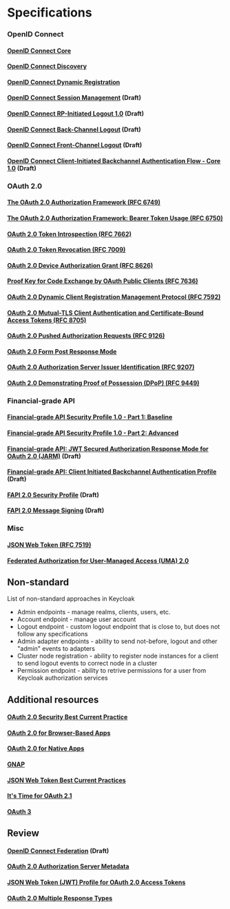 Specifications
==============

### OpenID Connect

#### [OpenID Connect Core](http://openid.net/specs/openid-connect-core-1_0.html)

#### [OpenID Connect Discovery](https://openid.net/specs/openid-connect-discovery-1_0.html)

#### [OpenID Connect Dynamic Registration](http://openid.net/specs/openid-connect-registration-1_0.html)

#### [OpenID Connect Session Management](http://openid.net/specs/openid-connect-session-1_0.html) (Draft)

#### [OpenID Connect RP-Initiated Logout 1.0](https://openid.net/specs/openid-connect-rpinitiated-1_0.html) (Draft)

#### [OpenID Connect Back-Channel Logout](http://openid.net/specs/openid-connect-backchannel-1_0.html) (Draft)

#### [OpenID Connect Front-Channel Logout](http://openid.net/specs/openid-connect-frontchannel-1_0.html) (Draft)

#### [OpenID Connect Client-Initiated Backchannel Authentication Flow - Core 1.0](https://openid.net/specs/openid-client-initiated-backchannel-authentication-core-1_0.html) (Draft)


### OAuth 2.0

#### [The OAuth 2.0 Authorization Framework (RFC 6749)](https://datatracker.ietf.org/doc/html/rfc6749)

#### [The OAuth 2.0 Authorization Framework: Bearer Token Usage (RFC 6750)](https://tools.ietf.org/html/rfc6750)

#### [OAuth 2.0 Token Introspection (RFC 7662)](https://tools.ietf.org/html/rfc7662)

#### [OAuth 2.0 Token Revocation (RFC 7009)](https://tools.ietf.org/html/rfc7009)

#### [OAuth 2.0 Device Authorization Grant (RFC 8626)](https://oauth.net/2/device-flow/)

#### [Proof Key for Code Exchange by OAuth Public Clients (RFC 7636)](https://datatracker.ietf.org/doc/html/rfc7636)

#### [OAuth 2.0 Dynamic Client Registration Management Protocol (RFC 7592)](https://datatracker.ietf.org/doc/html/rfc7592)

#### [OAuth 2.0 Mutual-TLS Client Authentication and Certificate-Bound Access Tokens (RFC 8705)](https://datatracker.ietf.org/doc/html/rfc8705)

#### [OAuth 2.0 Pushed Authorization Requests (RFC 9126)](https://datatracker.ietf.org/doc/html/rfc9126)

#### [OAuth 2.0 Form Post Response Mode](https://openid.net/specs/oauth-v2-form-post-response-mode-1_0.html)

#### [OAuth 2.0 Authorization Server Issuer Identification (RFC 9207)](https://datatracker.ietf.org/doc/html/rfc9207)

#### [OAuth 2.0 Demonstrating Proof of Possession (DPoP) (RFC 9449)](https://datatracker.ietf.org/doc/html/rfc9449)

### Financial-grade API

#### [Financial-grade API Security Profile 1.0 - Part 1: Baseline](https://openid.net/specs/openid-financial-api-part-1-1_0-final.html)

#### [Financial-grade API Security Profile 1.0 - Part 2: Advanced](https://openid.net/specs/openid-financial-api-part-2-1_0.html)

#### [Financial-grade API: JWT Secured Authorization Response Mode for OAuth 2.0 (JARM)](https://openid.net/specs/openid-financial-api-jarm.html) (Draft)

#### [Financial-grade API: Client Initiated Backchannel Authentication Profile](https://openid.net/specs/openid-financial-api-ciba.html) (Draft)

#### [FAPI 2.0 Security Profile](https://openid.net/specs/fapi-2_0-security-profile-ID2.html) (Draft)

#### [FAPI 2.0 Message Signing](https://openid.bitbucket.io/fapi/fapi-2_0-message-signing.html) (Draft)

### Misc

#### [JSON Web Token (RFC 7519)](https://tools.ietf.org/html/rfc7519)

#### [Federated Authorization for User-Managed Access (UMA) 2.0](https://docs.kantarainitiative.org/uma/wg/oauth-uma-federated-authz-2.0-09.html)


## Non-standard

List of non-standard approaches in Keycloak

* Admin endpoints - manage realms, clients, users, etc.
* Account endpoint - manage user account
* Logout endpoint - custom logout endpoint that is close to, but does not follow any specifications
* Admin adapter endpoints - ability to send not-before, logout and other "admin" events to adapters
* Cluster node registration - ability to register node instances for a client to send logout events to correct node in a cluster
* Permission endpoint - ability to retrive permissions for a user from Keycloak authorization services


## Additional resources

#### [OAuth 2.0 Security Best Current Practice](https://oauth.net/2/oauth-best-practice/)
#### [OAuth 2.0 for Browser-Based Apps](https://oauth.net/2/browser-based-apps/)
#### [OAuth 2.0 for Native Apps](https://tools.ietf.org/html/rfc8252)
#### [GNAP](https://oauth.net/gnap/)
#### [JSON Web Token Best Current Practices](https://tools.ietf.org/html/draft-ietf-oauth-jwt-bcp-07)
#### [It's Time for OAuth 2.1](https://aaronparecki.com/2019/12/12/21/its-time-for-oauth-2-dot-1)
#### [OAuth 3](https://oauth.net/3/)

## Review

#### [OpenID Connect Federation](http://openid.net/specs/openid-connect-federation-1_0.html) (Draft)
#### [OAuth 2.0 Authorization Server Metadata](https://tools.ietf.org/html/rfc8414)
#### [JSON Web Token (JWT) Profile for OAuth 2.0 Access Tokens](https://tools.ietf.org/html/draft-ietf-oauth-access-token-jwt-07)
#### [OAuth 2.0 Multiple Response Types](http://openid.net/specs/oauth-v2-multiple-response-types-1_0.html)